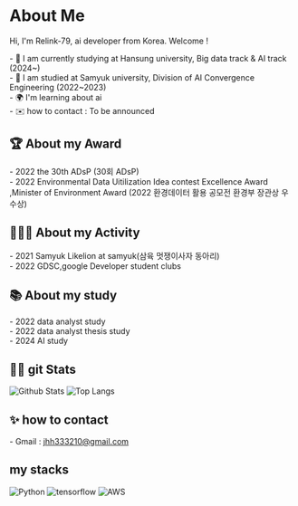 # About Me

Hi, I'm Relink-79, ai developer from Korea. Welcome !

\- 🏫 I am currently studying at Hansung university, Big data track & AI track (2024~)  
\- 🤫 I am studied at Samyuk university, Division of AI Convergence Engineering (2022~2023)  
\- 🌍 I'm learning about ai  
\- ✉️ how to contact : To be announced  

## 🏆 About my Award
\- 2022 the 30th ADsP (30회 ADsP)  
\- 2022 Environmental Data Uitilization Idea contest Excellence Award ,Minister of Environment Award (2022 환경데이터 활용 공모전 환경부 장관상 우수상)  

## 👩🏻‍💻 About my Activity
\- 2021 Samyuk Likelion at samyuk(삼육 멋쟁이사자 동아리)  
\- 2022 GDSC,google Developer student clubs  
   
## 📚 About my study  
\- 2022 data analyst study  
\- 2022 data analyst thesis study  
\- 2024 AI study  

## 👨‍💻 git Stats

![Github Stats](https://github-readme-stats.vercel.app/api?username=relink-79)
![Top Langs](https://github-readme-stats.vercel.app/api/top-langs/?username=relink-79)

## ✨ how to contact
\- Gmail : jhh333210@gmail.com

## my stacks
<p>
<img alt="Python" src ="https://img.shields.io/badge/Python-3776AB.svg?&style=plastic&logo=Python&logoColor=white"/>
<img alt="tensorflow" src ="https://img.shields.io/badge/TensorFlow-FF6F00.svg?&style=plastic&logo=Tensorflow&logoColor=white"/>
<img alt="AWS" src ="https://img.shields.io/badge/AWS-FF9900.svg?&style=plastic&logo=amazonwebservices&logoColor=white"/>
</p>
